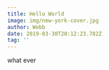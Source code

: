 ```yaml
---
title: Hello World
image: img/new-york-cover.jpg
author: Webb
date: 2019-03-30T20:12:23.782Z
tag: ''
---
```

what ever
